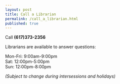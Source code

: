 ```yaml
---
layout: post 
title: Call a Librarian
permalink: /call_a_librarian.html
published: true
---
```



Call **(617)373-2356** 

Librarians are available to answer questions:

Mon-Fri: 9:00am-9:00pm  
Sat: 12:00pm-5:00pm  
Sun: 12:00pm-8:00pm 

*(Subject to change during intersessions and holidays)*

